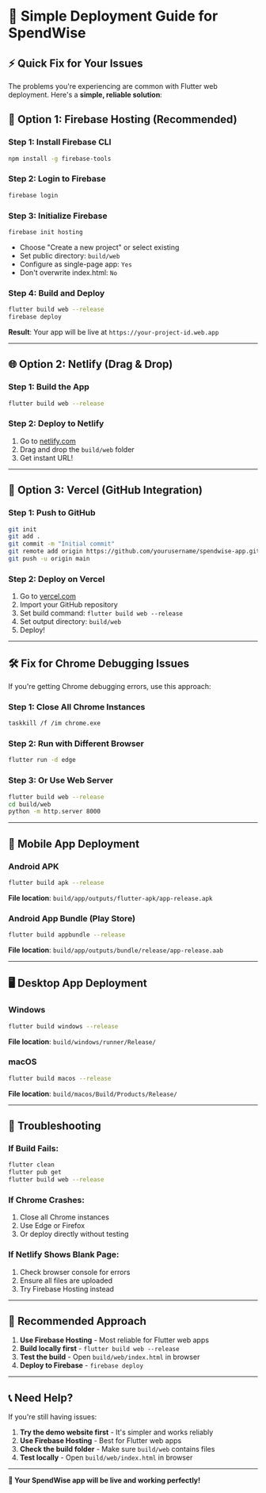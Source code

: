 # 🚀 Simple Deployment Guide for SpendWise

## ⚡ **Quick Fix for Your Issues**

The problems you're experiencing are common with Flutter web deployment. Here's a **simple, reliable solution**:

## 🎯 **Option 1: Firebase Hosting (Recommended)**

### **Step 1: Install Firebase CLI**
```bash
npm install -g firebase-tools
```

### **Step 2: Login to Firebase**
```bash
firebase login
```

### **Step 3: Initialize Firebase**
```bash
firebase init hosting
```
- Choose "Create a new project" or select existing
- Set public directory: `build/web`
- Configure as single-page app: `Yes`
- Don't overwrite index.html: `No`

### **Step 4: Build and Deploy**
```bash
flutter build web --release
firebase deploy
```

**Result**: Your app will be live at `https://your-project-id.web.app`

---

## 🌐 **Option 2: Netlify (Drag & Drop)**

### **Step 1: Build the App**
```bash
flutter build web --release
```

### **Step 2: Deploy to Netlify**
1. Go to [netlify.com](https://netlify.com)
2. Drag and drop the `build/web` folder
3. Get instant URL!

---

## 🔧 **Option 3: Vercel (GitHub Integration)**

### **Step 1: Push to GitHub**
```bash
git init
git add .
git commit -m "Initial commit"
git remote add origin https://github.com/yourusername/spendwise-app.git
git push -u origin main
```

### **Step 2: Deploy on Vercel**
1. Go to [vercel.com](https://vercel.com)
2. Import your GitHub repository
3. Set build command: `flutter build web --release`
4. Set output directory: `build/web`
5. Deploy!

---

## 🛠️ **Fix for Chrome Debugging Issues**

If you're getting Chrome debugging errors, use this approach:

### **Step 1: Close All Chrome Instances**
```bash
taskkill /f /im chrome.exe
```

### **Step 2: Run with Different Browser**
```bash
flutter run -d edge
```

### **Step 3: Or Use Web Server**
```bash
flutter build web --release
cd build/web
python -m http.server 8000
```

---

## 📱 **Mobile App Deployment**

### **Android APK**
```bash
flutter build apk --release
```
**File location**: `build/app/outputs/flutter-apk/app-release.apk`

### **Android App Bundle (Play Store)**
```bash
flutter build appbundle --release
```
**File location**: `build/app/outputs/bundle/release/app-release.aab`

---

## 🖥️ **Desktop App Deployment**

### **Windows**
```bash
flutter build windows --release
```
**File location**: `build/windows/runner/Release/`

### **macOS**
```bash
flutter build macos --release
```
**File location**: `build/macos/Build/Products/Release/`

---

## 🔧 **Troubleshooting**

### **If Build Fails:**
```bash
flutter clean
flutter pub get
flutter build web --release
```

### **If Chrome Crashes:**
1. Close all Chrome instances
2. Use Edge or Firefox
3. Or deploy directly without testing

### **If Netlify Shows Blank Page:**
1. Check browser console for errors
2. Ensure all files are uploaded
3. Try Firebase Hosting instead

---

## 🎯 **Recommended Approach**

1. **Use Firebase Hosting** - Most reliable for Flutter web apps
2. **Build locally first** - `flutter build web --release`
3. **Test the build** - Open `build/web/index.html` in browser
4. **Deploy to Firebase** - `firebase deploy`

---

## 📞 **Need Help?**

If you're still having issues:

1. **Try the demo website first** - It's simpler and works reliably
2. **Use Firebase Hosting** - Best for Flutter web apps
3. **Check the build folder** - Make sure `build/web` contains files
4. **Test locally** - Open `build/web/index.html` in browser

---

**🎉 Your SpendWise app will be live and working perfectly!**
